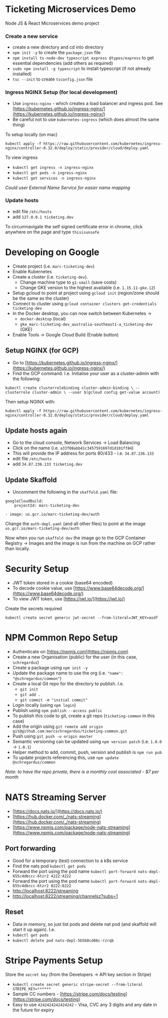 # Ticketing Microservices Demo

Node JS &amp; React Microservices demo project

### Create a new service

- create a new directory and cd into directory
- `npm init -y` to create the `package.json` file
- `npm install ts-node-dev typescript express @types/express` to get essential dependencies (add others as required)
- `sudo npm install -g typescript` to install typescript (if not already installed)
- `tsc --init` to create `tsconfig.json` file

### Ingress NGINX Setup (for local development)

- Use `ingress-nginx` - which creates a load balancer and ingress pod. See [https://kubernetes.github.io/ingress-nginx/](https://kubernetes.github.io/ingress-nginx/) 
- Be careful not to use `kubernetes-ingress` (which does almost the same thing)

To setup locally (on mac)

`kubectl apply -f https://raw.githubusercontent.com/kubernetes/ingress-nginx/controller-0.32.0/deploy/static/provider/cloud/deploy.yaml`

To view ingress

- `kubectl get ingress -n ingress-nginx`
- `kubectl get pods -n ingress-nginx`
- `kubectl get services -n ingress-nginx`

_Could user External Name Service for easier name mapping_

### Update hosts

- edit file `/etc/hosts`
- add `127.0.0.1 ticketing.dev`

To circumnavigate the self signed certificate error in chrome, click anywhere on the page and type `thisisunsafe`

# Developing on Google

- Create project (i.e. `marc-ticketing-dev`)
- Enable Kubernetes
- Create a cluster (i.e. `ticketing-dev`).
    - Change machine type to `g1-small` (save costs)
    - Change GKE version to the highest available (i.e. `1.15.11-gke.12`)
- Setup gcloud to point at project using `gcloud init` (region/zone should be the same as the cluster)
- Connect to cluster using `gcloud container clusters get-credentials ticketing-dev`
- In the Docker desktop, you can now switch between Kubernetes ->
    - `docker-desktop` (local)
    - `gke_marc-ticketing-dev_australia-southeast1-a_ticketing-dev` (GKE)
- Enable Tools -> Google Cloud Build (Enable button)

## Setup NGINX (for GCP)

- Go to [https://kubernetes.github.io/ingress-nginx/](https://kubernetes.github.io/ingress-nginx/) 
- Find the GCP command. I.e. Initialise your user as a cluster-admin with the following:

`kubectl create clusterrolebinding cluster-admin-binding \
   --clusterrole cluster-admin \
   --user $(gcloud config get-value account)`
   
Then setup NGINX with:

`kubectl apply -f https://raw.githubusercontent.com/kubernetes/ingress-nginx/controller-0.32.0/deploy/static/provider/cloud/deploy.yaml`

## Update hosts again

- Go to the cloud console, Network Services -> Load Balancing
- Click on the name (i.e. `a33f08abb41c3457591697d1d101ff84`)
- This will provide the IP address for ports 80/433 - i.e. `34.87.236.133`
- edit file `/etc/hosts`
- add `34.87.236.133 ticketing.dev`

## Update Skaffold

- Uncomment the following in the `skaffold.yaml` file:

```
googleCloudBuild:
    projectId: marc-ticketing-dev

- image: us.gcr.io/marc-ticketing-dev/auth
```

Change the `auth-depl.yaml` (and all other files) to point at the image `us.gcr.io/marc-ticketing-dev/auth`

Now when you run `skaffold dev` the image go to the GCP Container Registry -> Images and the image is run from the 
machine on GCP rather than locally.

# Security Setup

- JWT token stored in a cookie (base64 encoded)
- To decode cookie value, use [https://www.base64decode.org/](https://www.base64decode.org/)
- To view JWT token, use [https://jwt.io/](https://jwt.io/)

Create the secrets required

`kubectl create secret generic jwt-secret --from-literal=JWT_KEY=asdf`

# NPM Common Repo Setup

- Authenticate on [https://npmjs.com](https://npmjs.com)
- Create a new Organisation (public) for the user (in this case, `schregardus`)
- Create a package using `npm init -y`
- Update the package name to use the org (i.e. `"name": "@schregardus/common"`)
- Create a local Git repo for the directory to publish. I.e.
    - `git init`
    - `git add .`
    - `git commit -m "initial commit"`
- Login locally (using `npm login`)
- Publish using `npm publish --access public`
- To publish this code to git, create a git repo (`ticketing-common` in this case)
- Add the origin using `git remote add origin git@github.com:marcschregardus/ticketing-common.git`
- Push using `git push -u origin master`
- Semantic versioning can be updated using `npm version patch` (i.e. `1.0.0` -> `1.0.1`)
- Helper method to add, commit, push, version and publish is `npm run pub`
- To update projects referencing this, use `npm update @schregardus/common`

_Note: to have the repo private, there is a monthly cost associated - $7 per month_

# NATS Streaming Server

- [https://docs.nats.io/](https://docs.nats.io/)
- [https://hub.docker.com/_/nats-streaming](https://hub.docker.com/_/nats-streaming)
- [https://www.npmjs.com/package/node-nats-streaming](https://www.npmjs.com/package/node-nats-streaming)

## Port forwarding

- Good for a temporary (test) connection to a k8s service
- Find the nats pod `kubectl get pods`
- Forward the port using the pod name `kubectl port-forward nats-depl-655c4dbccc-6tzr2 4222:4222`
- Forward the port using the pod name `kubectl port-forward nats-depl-655c4dbccc-6tzr2 8222:8222`
- [http://localhost:8222/streaming](http://localhost:8222/streaming)
- [http://localhost:8222/streaming/channelsz?subs=1](http://localhost:8222/streaming/channelsz?subs=1)

## Reset

- Data in memory, so just list pods and delete nat pod (and skaffold will start it up again). I.e.
- `kubectl get pods`
- `kubectl delete pod nats-depl-5b5b8cd86c-rzrqb`

# Stripe Payments Setup

Store the `secret key` (from the Developers -> API key section in Stripe)

- `kubectl create secret generic stripe-secret --from-literal STRIPE_KEY=******`
- Sample CC numbers - [https://stripe.com/docs/testing](https://stripe.com/docs/testing)
- Easy to use `4242424242424242` - Visa, CVC any 3 digits and any date in the future for expiry

